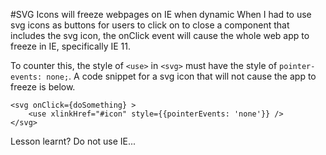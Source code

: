 #SVG Icons will freeze webpages on IE when dynamic
When I had to use svg icons as buttons for users to click on to close a component that includes the svg icon, the onClick event will cause the whole web app to freeze in IE, specifically IE 11. 

To counter this, the style of `<use>` in `<svg>` must have the style of `pointer-events: none;`. 
A code snippet for a svg icon that will not cause the app to freeze is below.
 
    <svg onClick={doSomething} >
        <use xlinkHref="#icon" style={{pointerEvents: 'none'}} />
    </svg>
    
Lesson learnt? Do not use IE...